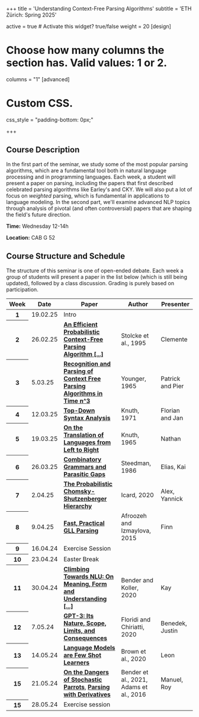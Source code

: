 +++
title = 'Understanding Context-Free Parsing Algorithms'
subtitle = 'ETH Zürich: Spring 2025'


active = true  # Activate this widget? true/false
weight = 20
[design]
  # Choose how many columns the section has. Valid values: 1 or 2.
  columns = "1"
[advanced]
 # Custom CSS. 
 css_style = "padding-bottom: 0px;"

+++
## Course Description
 In the first part of the seminar, we study some of the most popular parsing algorithms, which are a fundamental tool both in natural language processing and in programming languages. Each week, a student will present a paper on parsing, including the papers that first described celebrated parsing algorithms like Earley's and CKY. We will also put a lot of focus on *weighted* parsing, which is fundamental in applications to language modeling. In the second part, we'll examine advanced NLP topics through analysis of pivotal (and often controversial) papers that are shaping the field's future direction.

**Time:** Wednesday 12-14h

**Location:** CAB G 52


## Course Structure and Schedule

The structure of this seminar is one of open-ended debate. Each week a group of students will present a paper in the list below (which is still being updated), followed by a class discussion. Grading is purely based on participation. 

<table class="table">
  <head>
    <base target="_blank">
  </head>
  <thead>
    <tr>
      <th scope="col" style='white-space:nowrap'>Week</th>
      <th scope="col" style='white-space:nowrap'>Date</th>
      <th scope="col" style='white-space:nowrap'>Paper</th>
      <th scope="col" style='white-space:nowrap'>Author</th>
      <th scope="col" style='white-space:nowrap'>Presenter</th>
    </tr>
  </thead>
  <tbody>
    <tr>
      <th scope="row">1</th>
      <td>19.02.25</td>
      <td> Intro </td>
      <td>
      </td>
      <td>
      </td>
    </tr>  
    <tr>
      <th scope="row">2</th>
      <td>26.02.25</td>
      <td> <a href=https://aclanthology.org/J95-2002/ target="_blank"><b> An Efficient Probabilistic Context-Free Parsing Algorithm [...] </b></a>
      </td>
      <td>
      Stolcke et al., 1995
      </td>
      <td>
      Clemente
      </td>
    </tr>  
     <tr>
      <th scope="row">3</th>
      <td>5.03.25</td>
      <td> <a href=https://dl.acm.org/doi/10.1145/3442188.3445922 target="_blank"><b> Recognition and Parsing of Context Free Parsing Algorithms in Time n^3 </b></a>
      </td>
      <td>
      Younger, 1965
      </td>
      <td>
      Patrick and Pier
      </td>
    </tr>  
    <tr>
      <th scope="row">4</th>
      <td>12.03.25</td>
      <td> <a href=https://link.springer.com/article/10.1007/BF00289517 target="_blank"><b> Top-Down Syntax Analysis </b></a>  </td>
      <td>
      Knuth, 1971
      </td>
      <td>
      Florian and Jan
      </td>
    </tr>  
        <tr>
      <th scope="row">5</th>
      <td>19.03.25</td>
      <td> <a href=https://link.springer.com/article/10.1007/s11023-020-09548-1 ><b> On the Translation of Languages from Left to Right </b></a> </td>
      <td>
      Knuth, 1965
      </td>
      <td>
      Nathan
      </td>
    </tr>  
     <tr>
      <th scope="row">6</th>
      <td>26.03.25</td>
      <td> <a href=https://link.springer.com/content/pdf/10.1007/BF00134555.pdf><b> Combinatory Grammars and Parasitic Gaps </a></b> </td>
      <td>
      Steedman, 1986 
      </td>
      <td>
      Elias, Kai
      </td>
    </tr>    
    <tr>
      <th scope="row">7</th>
      <td>2.04.25</td>
      <td> <a href=https://www.sciencedirect.com/science/article/pii/S002224961930166X><b> The Probabilistic Chomsky-Shutzenberger Hierarchy </b></a> </td>
      <td>
      Icard, 2020
      </td>
      <td>
      Alex, Yannick
      </td>
    </tr>  
    <tr>
      <th scope="row">8</th>
      <td>9.04.25</td>
      <td> <a href=https://link.springer.com/chapter/10.1007/978-3-662-46663-6_5><b> Fast, Practical GLL Parsing </b></a> </td>
      <td>
      Afroozeh and Izmaylova, 2015
      </td>
      <td>
      Finn
      </td>
    </tr>
    <tr>
      <th scope="row">9</th>
      <td>16.04.24</td>
      <td> Exercise Session  </td>
      <td>
      </td>
      <td>
      </td>
    </tr>  
    <tr>
      <th scope="row">10</th>
      <td>23.04.24</td>
      <td> Easter Break </td>
      <td>
      </td>
      <td>
      </td>
    </tr> 
    <tr>
      <th scope="row">11</th>
      <td>30.04.24</td>
      <td> <a href=https://aclanthology.org/2020.acl-main.463><b> Climbing Towards NLU: On Meaning, Form and Understanding [...] </a></b> </td>
      <td>
      Bender and Koller, 2020 
      </td>
      <td> Kay </td>
    </tr>
    <tr>
      <th scope="row">12</th>
      <td>7.05.24</td>
      <td> <a href=https://link.springer.com/article/10.1007/s11023-020-09548-1 ><b> GPT-3: Its Nature, Scope, Limits, and Consequences </b></a>  </td>
      <td>
      Floridi and Chiriatti, 2020
      </td>
      <td> Benedek, Justin</td>
    </tr>
    <tr>
      <th scope="row">13</th>
      <td>14.05.24</td>
      <td> <a href=https://papers.nips.cc/paper/2020/hash/1457c0d6bfcb4967418bfb8ac142f64a-Abstract.html target="_blank"><b> Language Models are Few Shot Learners </b></a>  </td>
      <td>
      Brown et al., 2020
      </td>
      <td> Leon </td>
    </tr>
    <tr>
      <th scope="row">15</th>
      <td>21.05.24</td>
      <td> <a href=https://dl.acm.org/doi/10.1145/3442188.3445922 target="_blank"><b> On the Dangers of Stochastic Parrots</b></a>, <a href=https://arxiv.org/pdf/1604.04695 target="_blank"><b> Parsing with Derivatives </b></a>
      </td>
      <td>
      Bender et al., 2021, Adams et al., 2016
      </td>
      <td> Manuel, Roy </td>
    </tr>
    <tr>
      <th scope="row">15</th>
      <td>28.05.24</td>
      <td> Exercise session
      </td>
      <td>
      </td>
      <td> </td>
    </tr>
  </tbody>
</table>
